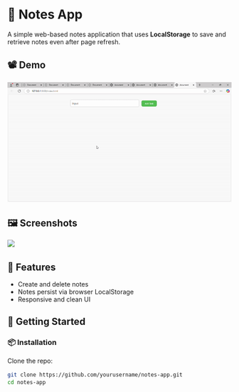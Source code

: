 # 📝 Notes App

A simple web-based notes application that uses **LocalStorage** to save and retrieve notes even after page refresh.

## 📽️ Demo

<img src="output video.gif">

## 🖼️ Screenshots

<img src="outputimages.png">

## 🌟 Features

- Create and delete notes
- Notes persist via browser LocalStorage
- Responsive and clean UI

## 🚀 Getting Started

### 📦 Installation

Clone the repo:

```bash
git clone https://github.com/yourusername/notes-app.git
cd notes-app
